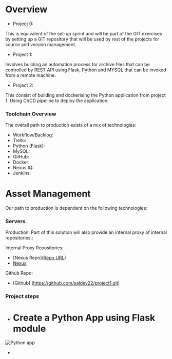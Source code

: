 # Overview 

* Project 0:

This is equivalent of the set-up sprint and will be part of the GIT exercises by setting up a GIT repository that will be used by rest of the projects for source and version management.

* Project 1:
   
Involves building an automation process for archive files that can be controlled by REST API using Flask, Python and MYSQL that can be invoked from a remote machine.

* Project 2:
  
This consist of building and dockerising the Python application from project 1.
Using CI/CD pipeline to deploy the application.



### Toolchain Overview

The overall path to production exists of a mix of technologies:

* Workflow/Backlog:
* Trello:
* Python (Flask):
* MySQL:
* GitHub:
* Docker:
* Nexus IQ:
* Jenkins:

# Asset Management

Our path to production is dependent on the following technologies: 

### Servers

Production:
Part of this solution will also provide an internal proxy of internal repositories.:

Internal Proxy Repositories:
 * [Nexus Repo]([Repo URL](http://localhost:8081/repository/docker-hub2/))
 * [Nexus](http://localhost:8081/repository/docker-proxy/)

Github Repo:
 * [Github] (https://github.com/saldev22/project1.git)
 
 ### Project steps 

 * # Create a Python App using Flask module
![Python app](https://github.com/saldev22/project1/assets/114541841/71472a0a-7eeb-43e8-af7a-4d3f75d1606a)

 * 


 
